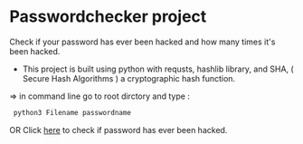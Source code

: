 # Passwordchecker project
 Check if your password has ever been hacked and how many times it's been hacked.
 * This project is built using python with requsts, hashlib library,
  and SHA, ( Secure Hash Algorithms ) a cryptographic hash function.
  
  => in command line go to root dirctory and type :
   ```bash
    python3 Filename passwordname
  ```

OR Click [here](https://haveibeenpwned.com/Passwords) to check if password has ever been hacked.
